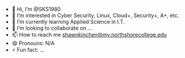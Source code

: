- 👋 Hi, I’m @SKS1980
- 👀 I’m interested in Cyber Security, Linux, Cloud+, Security+, A+, etc.
- 🌱 I’m currently learning Applied Science in I.T.
- 💞️ I’m looking to collaborate on ...
- 📫 How to reach me shawnkinchen@my.northshorecollege.edu
- 😄 Pronouns: N/A
- ⚡ Fun fact: ...

<!---
SKS1980/SKS1980 is a ✨ special ✨ repository because its `README.md` (this file) appears on your GitHub profile.
You can click the Preview link to take a look at your changes.
--->
